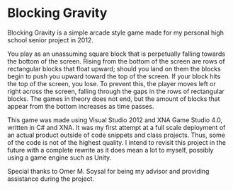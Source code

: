 Blocking Gravity 
===============

Blocking Gravity is a simple arcade style game made for my personal high school senior project in 2012. 

You play as an unassuming square block that is perpetually falling towards the bottom of the screen. Rising from the bottom of the screen are rows of rectangular blocks that float upward; should you land on them the blocks begin to push you upward toward the top of the screen. If your block hits the top of the screen, you lose. 
To prevent this, the player moves left or right across the screen, falling through the gaps in the rows of rectangular blocks. The games in theory does not end, but the amount of blocks that appear from the bottom increases as time passes.

This game was made using Visual Studio 2012 and XNA Game Studio 4.0, written in C# and XNA. It was my first attempt at a full scale deployment of an actual product outside of code snippets and class projects. Thus, some of the code is not of the highest quality. I intend to revisit this project in the future with a complete rewrite as it does mean a lot to myself, possibly using a game engine such as Unity. 

Special thanks to Omer M. Soysal for being my advisor and providing assistance during the project. 
